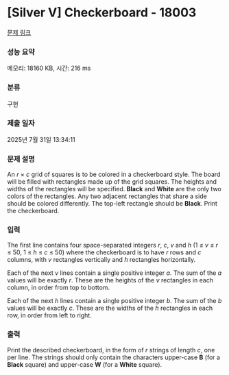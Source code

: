 # [Silver V] Checkerboard - 18003 

[문제 링크](https://www.acmicpc.net/problem/18003) 

### 성능 요약

메모리: 18160 KB, 시간: 216 ms

### 분류

구현

### 제출 일자

2025년 7월 31일 13:34:11

### 문제 설명

<p>An <em>r</em> × <em>c</em> grid of squares is to be colored in a checkerboard style. The board will be filled with rectangles made up of the grid squares. The heights and widths of the rectangles will be specified. <strong>Black</strong> and <strong>White</strong> are the only two colors of the rectangles. Any two adjacent rectangles that share a side should be colored differently. The top-left rectangle should be <strong>Black</strong>. Print the checkerboard.</p>

### 입력 

 <p>The first line contains four space-separated integers <em>r</em>, <em>c</em>, <em>v</em> and <em>h</em> (1 ≤ <em>v</em> ≤ <em>r</em> ≤ 50, 1 ≤ <em>h</em> ≤ <em>c</em> ≤ 50) where the checkerboard is to have <em>r</em> rows and <em>c</em> columns, with <em>v</em> rectangles vertically and <em>h</em> rectangles horizontally.</p>

<p>Each of the next <em>v</em> lines contain a single positive integer <em>a</em>. The sum of the <em>a</em> values will be exactly <em>r</em>. These are the heights of the <em>v</em> rectangles in each column, in order from top to bottom.</p>

<p>Each of the next <em>h</em> lines contain a single positive integer <em>b</em>. The sum of the <em>b</em> values will be exactly <em>c</em>. These are the widths of the <em>h</em> rectangles in each row, in order from left to right.</p>

### 출력 

 <p>Print the described checkerboard, in the form of <em>r</em> strings of length <em>c</em>, one per line. The strings should only contain the characters upper-case <strong>B</strong> (for a <strong>Black</strong> square) and upper-case <strong>W</strong> (for a <strong>White</strong> square).</p>

